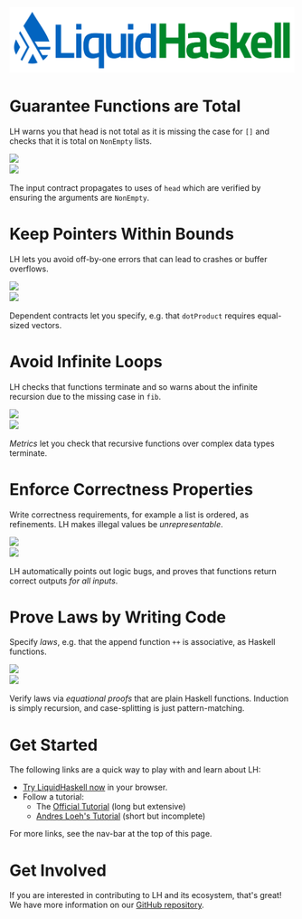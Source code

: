 
![LiquidHaskell Logo](img/logo.png)

# Guarantee Functions are Total

<div class="example-row">
<p>
LH warns you that head is not total as it is missing the case for <code>[]</code> and checks that it is total on <code>NonEmpty</code> lists.
</p>
<img src="https://ucsd-progsys.github.io/liquidhaskell-blog/static/img/splash-head.gif">
</div>

<div class="example-row">
<img src="https://ucsd-progsys.github.io/liquidhaskell-blog/static/img/splash-unstutter.gif">
<p>
The input contract propagates to uses of <code>head</code> which are verified by ensuring the arguments are <code>NonEmpty</code>. 
</p>
</div>

# Keep Pointers Within Bounds

<div class="example-row">
<p>
LH lets you avoid off-by-one errors that can lead to crashes or buffer overflows. 
</p>
<img src="https://ucsd-progsys.github.io/liquidhaskell-blog/static/img/splash-vectorsum.gif">
</div>

<div class="example-row">
<img src="https://ucsd-progsys.github.io/liquidhaskell-blog/static/img/splash-dotproduct.gif">
<p>
Dependent contracts let you specify, e.g. that <code>dotProduct</code> requires equal-sized vectors.
</p>
</div>

# Avoid Infinite Loops

<div class="example-row">
<p>
LH checks that functions terminate and so warns about the infinite recursion due to the missing case in <code>fib</code>.
</p>
<img src="https://ucsd-progsys.github.io/liquidhaskell-blog/static/img/splash-fib.gif">
</div>

<div class="example-row">
<img src="https://ucsd-progsys.github.io/liquidhaskell-blog/static/img/splash-merge.gif">
<p>
<em>Metrics</em> let you check that recursive functions over complex data types terminate. 
</p>
</div>

# Enforce Correctness Properties

<div class="example-row">
<p>
Write correctness requirements, for example a list is ordered, as refinements. LH makes illegal values be <em>unrepresentable</em>.
</p>
<img src="https://ucsd-progsys.github.io/liquidhaskell-blog/static/img/splash-ups.gif">
</div>

<div class="example-row">
<img src="https://ucsd-progsys.github.io/liquidhaskell-blog/static/img/splash-insertsort.gif">
<p>
LH automatically points out logic bugs, and proves that functions return correct outputs <em>for all inputs</em>. 
</p>
</div>

# Prove Laws by Writing Code

<div class="example-row">
<p>
Specify <em>laws</em>, e.g. that the append function <code>++</code> is associative, as Haskell functions. 
</p>
<img src="https://ucsd-progsys.github.io/liquidhaskell-blog/static/img/splash-assocthm.gif">
</div>

<div class="example-row">
<img src="https://ucsd-progsys.github.io/liquidhaskell-blog/static/img/splash-assocpf.gif">
<p>
Verify laws via <em>equational proofs</em> that are plain Haskell functions. Induction is simply recursion, and case-splitting is just pattern-matching. 
</p>
</div>

# Get Started

The following links are a quick way to play with and learn about LH:

* [Try LiquidHaskell now](http://goto.ucsd.edu:8090/index.html) in your browser.
* Follow a tutorial:
    * The [Official Tutorial](https://ucsd-progsys.github.io/intro-refinement-types/120/) (long but extensive)
    * [Andres Loeh's Tutorial](https://liquid.kosmikus.org) (short but incomplete)

For more links, see the nav-bar at the top of this page.

# Get Involved

If you are interested in contributing to LH and its ecosystem, that's great!
We have more information on our [GitHub repository](https://github.com/ucsd-progsys/liquidhaskell).
